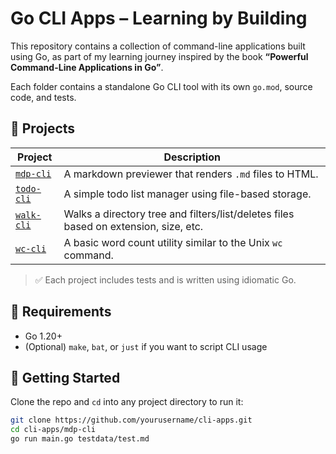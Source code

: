 # Go CLI Apps – Learning by Building

This repository contains a collection of command-line applications built using Go, as part of my learning journey inspired by the book **“Powerful Command-Line Applications in Go”**.

Each folder contains a standalone Go CLI tool with its own `go.mod`, source code, and tests.

## 📂 Projects

| Project     | Description                                                  |
|-------------|--------------------------------------------------------------|
| [`mdp-cli`](./mdp-cli)   | A markdown previewer that renders `.md` files to HTML.          |
| [`todo-cli`](./todo-cli) | A simple todo list manager using file-based storage.            |
| [`walk-cli`](./walk-cli) | Walks a directory tree and filters/list/deletes files based on extension, size, etc. |
| [`wc-cli`](./wc-cli)     | A basic word count utility similar to the Unix `wc` command.    |

> ✅ Each project includes tests and is written using idiomatic Go.

## 🔧 Requirements

- Go 1.20+
- (Optional) `make`, `bat`, or `just` if you want to script CLI usage

## 🚀 Getting Started

Clone the repo and `cd` into any project directory to run it:

```bash
git clone https://github.com/yourusername/cli-apps.git
cd cli-apps/mdp-cli
go run main.go testdata/test.md
